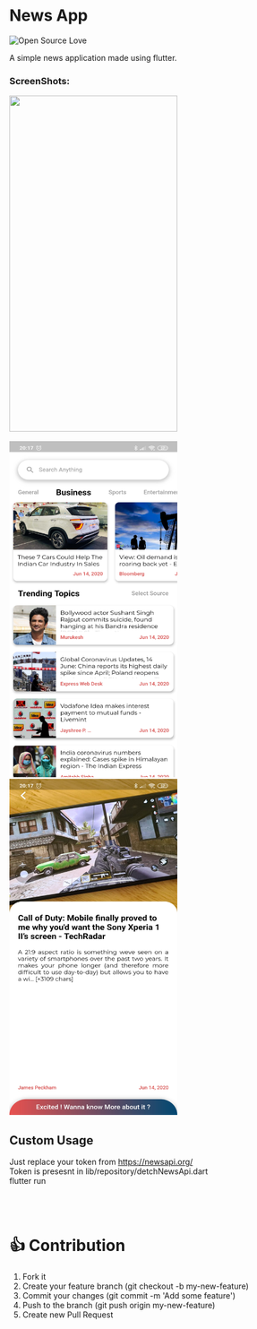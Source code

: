 # News App
![Open Source Love](https://badges.frapsoft.com/os/v2/open-source.svg?v=103)

A simple news application made using flutter.

### ScreenShots:
<p>
    <img src="screenshots/recording.gif=true?raw" width="300" height="600"/>

</p>


<p>
    <img src="screenshots/Screenshot_2020-06-14-20-17-11-541_newsapp.news_app.jpg?raw=true" width="300" height="600"/>
        <img src="screenshots/Screenshot_2020-06-14-20-17-34-494_newsapp.news_app.jpg?raw=true" width="300" height="600"/>

</p>


## Custom Usage
Just replace your token from https://newsapi.org/
<br>
Token is presesnt in lib/repository/detchNewsApi.dart
<br>
flutter run


<br>
<br>


# 👍 Contribution
1. Fork it
2. Create your feature branch (git checkout -b my-new-feature)
3. Commit your changes (git commit -m 'Add some feature')
4. Push to the branch (git push origin my-new-feature)
5. Create new Pull Request
